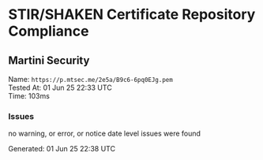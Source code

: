 # STIR/SHAKEN Certificate Repository Compliance

## Martini Security

Name: `https://p.mtsec.me/2e5a/B9c6-6pq0EJg.pem`\
Tested At: 01 Jun 25 22:33 UTC\
Time: 103ms

### Issues

no warning, or error, or notice date level issues were found

Generated: 01 Jun 25 22:38 UTC